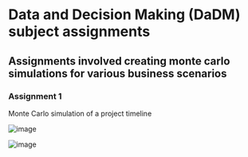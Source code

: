 # Data and Decision Making (DaDM) subject assignments

## Assignments involved creating monte carlo simulations for various business scenarios

### Assignment 1
Monte Carlo simulation of a project timeline

![image](https://user-images.githubusercontent.com/53500810/203777843-698f9f4c-7d87-4a8e-aeec-51dc076f1850.png)

![image](https://user-images.githubusercontent.com/53500810/206880198-0c134706-2882-4933-bba9-f2c3aa0fff23.png)
